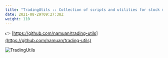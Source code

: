 ```yaml
---
title: "TradingUtils :: Collection of scripts and utilities for stock market analysis, strategies"
date: 2021-08-29T09:27:38Z
weight: 110
---
```


👉 [https://github.com/namuan/trading-utils](https://github.com/namuan/trading-utils)

![TradingUtils](/images/trading-utils.gif)